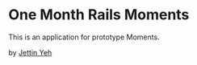 # One Month Rails Moments

This is an application for prototype Moments. 

by [Jettin Yeh](http://www.maxmeanmin.com)